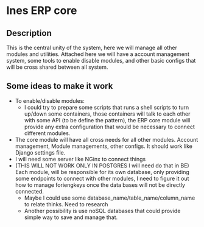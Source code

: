 # Ines ERP core

## Description
This is the central unity of the system, here we will manage all other modules and utilities. Attached here we will have a account management system, some tools to enable disable modules, and other basic configs that will be cross shared between all system.

## Some ideas to make it work
- To enable/disable modules:
    - I could try to prepare some scripts that runs a shell scripts to turn up/down some containers, those containers will talk to each other with some API (to be define the pattern), the ERP core module will provide any extra configuration that would be necessary to connect different modules.
- The core module will have all cross needs for all other modules. Account management, Module managements, other configs. It should work like Django settings file.
- I will need some server like NGinx to connect things
- (THIS WILL NOT WORK ONLY IN POSTGRES I will need do that in BE) Each module, will be responsible for its own database, only providing some endpoints to connect with other modules, I need to figure it out how to manage foriengkeys once the data bases will not be directly connected.
    - Maybe I could use some database_name/table_name/column_name to relate thinks. Need to research
    - Another possibility is use noSQL databases that could provide simple way to save and manage that.


